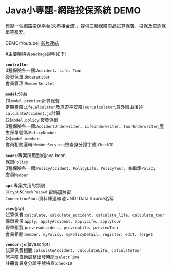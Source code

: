 # Java小專題-網路投保系統 DEMO
模擬一個網路投保平台(未串接金流)，提供三種保險商品試算保費、投保及查詢保單等服務。  
  
 DEMO(Youtube)
 [影片連結](https://youtu.be/8HXu-Y0e3ho "Java小專題-網路投保系統 DEMO")  
   
#主要架構與`package`說明如下:  
  
**`controller`**:  
3種保險各一個:`Accident`、`Life`、`Tour`  
簽發保單:`Underwriter`  
會員管理:`MemberServlet`  
  
**`model`**:分為  
(1)`model.premium`:計算保費  
定期壽險`LifeCalculator`及旅遊平安險`TourCalculator`,意外險由後述`calculateAccident.js`計算  
(2)`model.policy`:簽發保單  
3種保險各一個:`AccidentUnderwriter`、`LifeUnderwriter`、`TourUnderwriter`;產生保單號碼:`PolicyNumber`  
(3)`model.member`:  
會員相關邏輯:`MemberService`;檢查身分證字號:`CheckID`  
  
**`beans`**:專案所用到的java bean  
保單`Policy`  
3種保險各一個:`PolicyAccident`、`PolicyLife`、`PolicyTour`，並繼承`Policy`  
會員`Member`  
  
**`api`**:專案共用的類別  
`BCrypt`&`CheckPasswd`:密碼加解密  
`ConnectionPool`:資料庫連線池 JNDI Data Source名稱

**`view`**(jsp)  
試算保費:`calculate`、`calculate_accident`、`calculate_life`、`calculate_tour`  
保單投保:`apply`、`applyAccident`、`applyLife`、`applyTour`  
保單預覽:`previewAccident`、`previewLife`、`previewTour`  
會員相關:`member`、`myPolicy`、`myPolicyDetail`、`register`、`edit`、`forget`  
  
**`vendor/js`**(javascript)  
試算保費相關:`calculateAccident`、`calculateLife`、`calculateTour`  
旅平險自動調整出發時間:`selectTime`  
註冊會員身分證字號檢查:`checkID`
